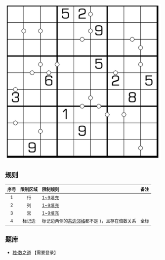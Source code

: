 ![](../../../../../images/sudoku/因何数独.png)

## 规则
| 序号 | 限制区域 | 限制规则 | 备注 |
| :---: | :---: | :--- | :---: |
| 1 | 行 | [1~9填充] | |
| 2 | 列 | [1~9填充] | |
| 3 | 宫 | [1~9填充] | |
| 4 | 标记边 | 标记边两侧的[共边邻格]都不是 `1`，且存在倍数关系 | 全标 |

## 题库
- [独·数之道](http://www.sudokufans.org.cn/lx/game.index.php?type=yh) 【需要登录】

[1~9填充]: ../../../../../rules.md#1~9填充
[共边邻格]: ../../../../../rules.md#共边邻格